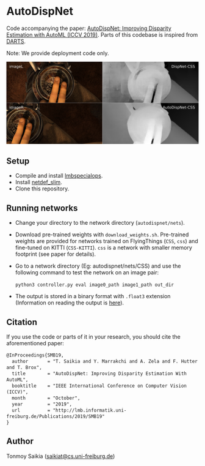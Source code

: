 # AutoDispNet
Code accompanying the paper: [AutoDispNet: Improving Disparity Estimation with AutoML (ICCV 2019)](https://lmb.informatik.uni-freiburg.de/Publications/2019/SMB19/). Parts of this codebase is inspired from [DARTS](https://github.com/quark0/darts).

Note: We provide deployment code only.

![](teaser-1.png)


## Setup
* Compile and install [lmbspecialops](https://github.com/lmb-freiburg/lmbspecialops/tree/eccv18).
* Install [netdef_slim](https://github.com/lmb-freiburg/netdef_slim).
* Clone this repository.

## Running networks
* Change your directory to the network directory (`autodispnet/nets`).
* Download pre-trained weights with `download_weights.sh`.
  Pre-trained weights are provided for networks trained on FlyingThings (`CSS`, `css`) and  fine-tuned on KITTI (`CSS-KITTI`).
  `css` is a network with smaller memory footprint (see paper for details).
* Go to a network directory (Eg: autodispnet/nets/CSS) and use the following command to test the network on an image pair:

  `python3 controller.py eval image0_path image1_path out_dir`
* The output is stored in a binary format with `.float3` extension (Information on reading the output is [here](https://github.com/lmb-freiburg/netdef_models/blob/master/README.md)).

## Citation
If you use the code or parts of it in your research, you should cite the aforementioned paper:
```
@InProceedings{SMB19,
  author       = "T. Saikia and Y. Marrakchi and A. Zela and F. Hutter and T. Brox",
  title        = "AutoDispNet: Improving Disparity Estimation With AutoML",
  booktitle    = "IEEE International Conference on Computer Vision (ICCV)",
  month        = "October",
  year         = "2019",
  url          = "http://lmb.informatik.uni-freiburg.de/Publications/2019/SMB19"
}
```

## Author
Tonmoy Saikia (saikiat@cs.uni-freiburg.de)

